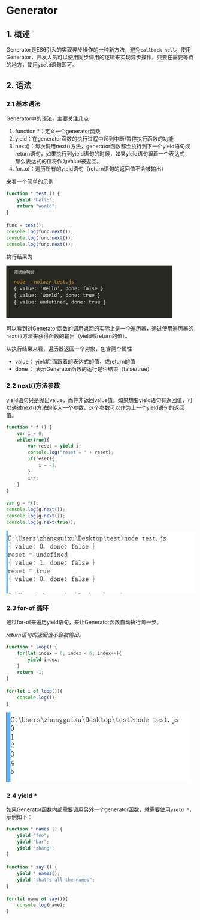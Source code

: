 # Generator

## 1. 概述

Generator是ES6引入的实现异步操作的一种新方法，避免`callback hell`。使用Generator，开发人员可以使用同步调用的逻辑来实现异步操作，只要在需要等待的地方，使用`yield`语句即可。

## 2. 语法

### 2.1 基本语法

Generator中的语法，主要关注几点

1. function *：定义一个generator函数
2. yield：在generator函数的执行过程中起到中断/暂停执行函数的功能
3. next()：每次调用next()方法，generator函数都会执行到下一个yield语句或return语句，如果执行到yield语句的时候，如果yield语句跟着一个表达式，那么表达式的值将作为value被返回。
4. for..of：遍历所有的yield语句（return语句的返回值不会被输出）

来看一个简单的示例

```javascript
function * test () {
    yield "Hello";
    return "world";
}

func = test();
console.log(func.next()); 
console.log(func.next());
console.log(func.next());
```

执行结果为

![generator-01.png](../../images/generator-01.png)

可以看到对Generator函数的调用返回的实际上是一个遍历器，通过使用遍历器的`next()`方法来获得函数的输出（yield或return的值）。

从执行结果来看，遍历器返回一个对象，包含两个属性

* value： yield后面跟着的表达式的值，或return的值
* done ： 表示Generator函数的运行是否结束（false/true）

### 2.2 next()方法参数

yield语句只是抛出value，而并非返回value值。如果想要yield语句有返回值，可以通过next()方法的传入一个参数，这个参数可以作为上一个yield语句的返回值。

```javascript
function * f () {
    var i = 0;
    while(true){
        var reset = yield i;
        console.log("reset = " + reset);
        if(reset){
            i = -1; 
        }
        i++;
    }
}

var g = f();
console.log(g.next()); 
console.log(g.next());
console.log(g.next(true));
```

![generator-next.png](../../images/generator-next.png)

### 2.3 for-of 循环

通过for-of来遍历yield语句，来让Generator函数自动执行每一步。

*return语句的返回值不会被输出。*

```javascript
function * loop() {
    for(let index = 0; index < 6; index++){
        yield index;
    }
    return -1;
}

for(let i of loop()){
    console.log(i);
}
```

![generator-for-of.png](../../images/generator-for-of.png)

### 2.4 yield *

如果Generator函数内部需要调用另外一个generator函数，就需要使用`yield *`，示例如下：

```javascript
function * names () {
    yield "foo";
    yield "bar";
    yield "zhang";
}

function * say () {
    yield * names();
    yield "that's all the names";
}

for(let name of say()){
    console.log(name);
}
```
